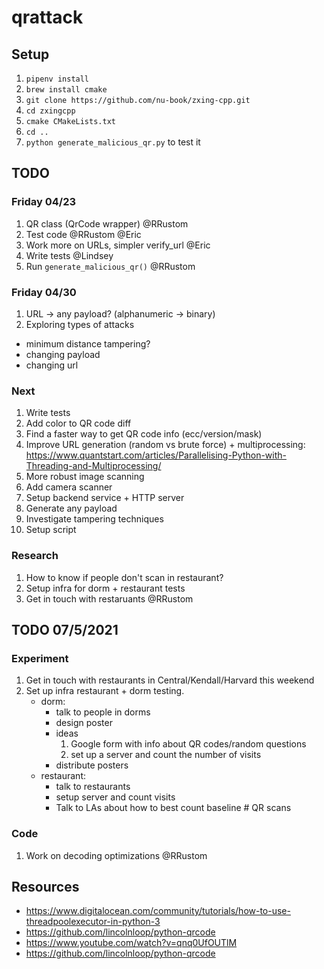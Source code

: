 # qrattack

## Setup

1. `pipenv install`
2. `brew install cmake`
3. `git clone https://github.com/nu-book/zxing-cpp.git`
4. `cd zxingcpp`
5. `cmake CMakeLists.txt`
6. `cd ..`
7. `python generate_malicious_qr.py` to test it

## TODO
### Friday 04/23
1. QR class (QrCode wrapper) @RRustom
2. Test code @RRustom @Eric
3. Work more on URLs, simpler verify_url @Eric
4. Write tests @Lindsey
5. Run `generate_malicious_qr()` @RRustom

### Friday 04/30
1. URL -> any payload? (alphanumeric -> binary)
2. Exploring types of attacks
  - minimum distance tampering?
  - changing payload
  - changing url

### Next
1. Write tests
2. Add color to QR code diff
3. Find a faster way to get QR code info (ecc/version/mask)
4. Improve URL generation (random vs brute force) + multiprocessing: https://www.quantstart.com/articles/Parallelising-Python-with-Threading-and-Multiprocessing/
5. More robust image scanning
6. Add camera scanner
7. Setup backend service + HTTP server
8. Generate any payload
9. Investigate tampering techniques
10. Setup script

### Research
1. How to know if people don't scan in restaurant?
2. Setup infra for dorm + restaurant tests
3. Get in touch with restaruants @RRustom

## TODO 07/5/2021
### Experiment
1. Get in touch with restaurants in Central/Kendall/Harvard this weekend
2. Set up infra restaurant + dorm testing.
	- dorm:
		- talk to people in dorms
		- design poster
		- ideas
			1. Google form with info about QR codes/random questions
			2. set up a server and count the number of visits
		- distribute posters
	- restaurant:
		- talk to restaurants
		- setup server and count visits
		- Talk to LAs about how to best count baseline # QR scans
### Code
1. Work on decoding optimizations @RRustom


## Resources
- https://www.digitalocean.com/community/tutorials/how-to-use-threadpoolexecutor-in-python-3
- https://github.com/lincolnloop/python-qrcode
- https://www.youtube.com/watch?v=qnq0UfOUTlM
- https://github.com/lincolnloop/python-qrcode

